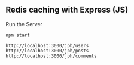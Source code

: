 ## Redis caching with Express (JS)

Run the Server

```
npm start
```

```
http://localhost:3000/jph/users
http://localhost:3000/jph/posts
http://localhost:3000/jph/comments
```
